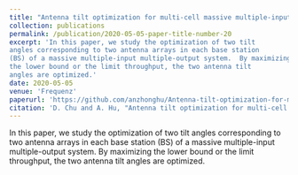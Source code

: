 ```yaml
---
title: "Antenna tilt optimization for multi-cell massive multiple-input multiple-output (MIMO) systems with two tilts"
collection: publications
permalink: /publication/2020-05-05-paper-title-number-20
excerpt: 'In this paper, we study the optimization of two tilt
angles corresponding to two antenna arrays in each base station
(BS) of a massive multiple-input multiple-output system.  By maximizing
the lower bound or the limit throughput, the two antenna tilt
angles are optimized.'
date: 2020-05-05
venue: 'Frequenz'
paperurl: 'https://github.com/anzhonghu/Antenna-tilt-optimization-for-multi-cell-massive-MIMO-systems-with-two-tilts'
citation: 'D. Chu and A. Hu, "Antenna tilt optimization for multi-cell massive multiple-input multiple-output (MIMO) systems with two tilts," Frequenz, vol. PP, no. PP, pp. 1–9, May 2020.'
---
```

In this paper, we study the optimization of two tilt
angles corresponding to two antenna arrays in each base station
(BS) of a massive multiple-input multiple-output system.  By maximizing
the lower bound or the limit throughput, the two antenna tilt
angles are optimized.
